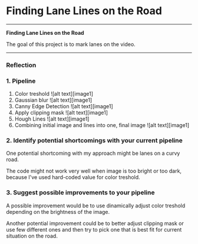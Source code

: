 # **Finding Lane Lines on the Road** 

---

**Finding Lane Lines on the Road**

The goal of this project is to mark lanes on the video.

---

### Reflection

### 1. Pipeline

1. Color treshold
![alt text][image1]
2. Gaussian blur
![alt text][image1]
3. Canny Edge Detection
![alt text][image1]
4. Apply clipping mask
![alt text][image1]
5. Hough Lines
![alt text][image1]
6. Combining initial image and lines into one, final image
![alt text][image1]

### 2. Identify potential shortcomings with your current pipeline

One potential shortcoming with my approach might be lanes on a curvy road.

The code might not work very well when image is too bright or too dark, because I've used hard-coded value for color treshold.


### 3. Suggest possible improvements to your pipeline

A possible improvement would be to use dinamically adjust color treshold depending on the brightness of the image.

Another potential improvement could be to better adjust clipping mask or use few different ones and then try to pick one that is best fit for current situation on the road.

